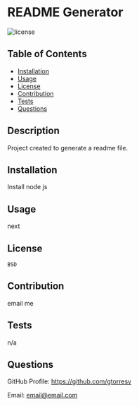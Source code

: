 # README Generator
![license](https://img.shields.io/badge/License-BSD-teal)
    
## Table of Contents

- [Installation](#installation)
- [Usage](#usage)
- [License](#license)
- [Contribution](#contributing)
- [Tests](#tests)
- [Questions](#questions)

## Description
Project created to generate a readme file.

## Installation
Install node js

## Usage
next

## License
    BSD

## Contribution
email me 

## Tests
n/a

## Questions
GitHub Profile: https://github.com/gtorresv

Email: email@email.com

